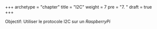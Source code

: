 +++
archetype = "chapter"
title = "I2C"
weight = 7
pre = "7. "
draft = true
+++

Objectif: Utiliser le protocole I2C sur un _RaspberryPi_